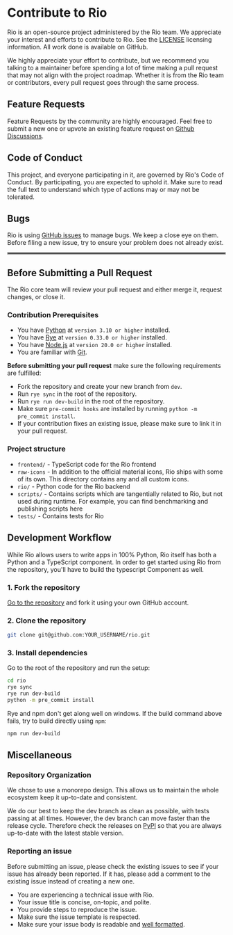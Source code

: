 # Contribute to Rio

Rio is an open-source project administered by the Rio team. We appreciate your interest and efforts to contribute to Rio. See the [LICENSE](https://github.com/rio-labs/rio/blob/dev/LICENSE.txt) licensing information. All work done is available on GitHub.

We highly appreciate your effort to contribute, but we recommend you talking to a maintainer before spending a lot of time making a pull request that may not align with the project roadmap. Whether it is from the Rio team or contributors, every pull request goes through the same process.

## Feature Requests

Feature Requests by the community are highly encouraged. Feel free to submit a new one or upvote an existing feature request on [Github Discussions](https://github.com/rio-labs/rio/discussions/categories/feature-requests).

## Code of Conduct

This project, and everyone participating in it, are governed by Rio's Code of Conduct. By participating, you are expected to uphold it. Make sure to read the full text to understand which type of actions may or may not be tolerated.

## Bugs

Rio is using [GitHub issues](https://github.com/rio-labs/rio/issues) to manage bugs. We keep a close eye on them. Before filing a new issue, try to ensure your problem does not already exist.

<hr style="border:2px solid gray">

## Before Submitting a Pull Request

The Rio core team will review your pull request and either merge it, request changes, or close it.

### Contribution Prerequisites

- You have [Python](https://www.python.org/) at `version 3.10 or higher` installed.
- You have [Rye](https://rye-up.com/) at `version 0.33.0 or higher` installed.
- You have [Node.js](https://nodejs.org/) at `version 20.0 or higher` installed.
- You are familiar with [Git](https://git-scm.com/).

**Before submitting your pull request** make sure the following requirements are fulfilled:

- Fork the repository and create your new branch from `dev`.
- Run `rye sync` in the root of the repository.
- Run `rye run dev-build` in the root of the repository.
- Make sure `pre-commit hooks` are installed by running `python -m pre_commit install`.
- If your contribution fixes an existing issue, please make sure to link it in your pull request.

### Project structure

- `frontend/` - TypeScript code for the Rio frontend
- `raw-icons` - In addition to the official material icons, Rio ships with some
  of its own. This directory contains any and all custom icons.
- `rio/` - Python code for the Rio backend
- `scripts/` - Contains scripts which are tangentially related to Rio, but not
  used during runtime. For example, you can find benchmarking and publishing
  scripts here
- `tests/` - Contains tests for Rio

## Development Workflow

While Rio allows users to write apps in 100% Python, Rio itself has both a
Python and a TypeScript component. In order to get started using Rio from the
repository, you'll have to build the typescript Component as well.

### 1. Fork the repository

[Go to the repository](https://github.com/rio-labs/rio) and fork it using your own GitHub account.

### 2. Clone the repository

```bash
git clone git@github.com:YOUR_USERNAME/rio.git
```

### 3. Install dependencies

Go to the root of the repository and run the setup:

```bash
cd rio
rye sync
rye run dev-build
python -m pre_commit install
```

Rye and npm don't get along well on windows. If the build command above fails,
try to build directly using `npm`:

```bash
npm run dev-build
```

## Miscellaneous

### Repository Organization

We chose to use a monorepo design. This allows us to maintain the whole ecosystem keep it up-to-date and consistent.

We do our best to keep the dev branch as clean as possible, with tests passing at all times. However, the dev branch can move faster than the release cycle. Therefore check the releases on [PyPI](https://pypi.org/project/rio-ui/) so that you are always up-to-date with the latest stable version.

### Reporting an issue

Before submitting an issue, please check the existing issues to see if your issue has already been reported. If it has, please add a comment to the existing issue instead of creating a new one.

- You are experiencing a technical issue with Rio.
- Your issue title is concise, on-topic, and polite.
- You provide steps to reproduce the issue.
- Make sure the issue template is respected.
- Make sure your issue body is readable and [well formatted](https://docs.github.com/de/get-started/writing-on-github/getting-started-with-writing-and-formatting-on-github/basic-writing-and-formatting-syntax).
